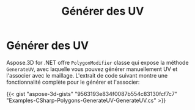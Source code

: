 ﻿---
title: Générer des UV
type: docs
weight: 20
url: /fr/net/generate-uv/
description: Aspose.3D for .NET offre une classe de polygonmodificateur qui expose la méthode GenerateUV, avec laquelle vous pouvez générer manuellement des UV et l'associer au maillage. L'extrait de code suivant montre une fonctionnalité complète pour le générer et l'associer.
---
# **Générer des UV**
Aspose.3D for .NET offre `PolygonModifier` classe qui expose la méthode `GenerateUV`, avec laquelle vous pouvez générer manuellement UV et l'associer avec le maillage. L'extrait de code suivant montre une fonctionnalité complète pour le générer et l'associer:



{{< gist "aspose-3d-gists" "9563193e834f0087b554c83130fcf7c7" "Examples-CSharp-Polygons-GenerateUV-GenerateUV.cs" >}}
